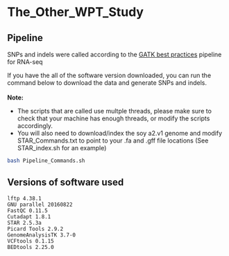 # The_Other_WPT_Study

## Pipeline
SNPs and indels were called according to the [GATK best practices](https://software.broadinstitute.org/gatk/documentation/article.php?id=3891) pipeline for RNA-seq


If you have the all of the software version downloaded, you can run the command below to download the data and generate SNPs and indels. 
<br>
<br>
<strong>Note:</strong> 
<br>
* The scripts that are called use multple threads, please make sure to check that your machine has enough threads, or modify the scripts accordingly.
* You will also need to download/index the soy a2.v1 genome and modify STAR_Commands.txt to point to your .fa and .gff file locations (See STAR_index.sh for an example)

```bash
bash Pipeline_Commands.sh
```

## Versions of software used
```
lftp 4.38.1
GNU parallel 20160822
FastQC 0.11.5
Cutadapt 1.8.1
STAR 2.5.3a
Picard Tools 2.9.2
GenomeAnalysisTK 3.7-0
VCFtools 0.1.15
BEDtools 2.25.0
```
